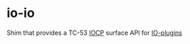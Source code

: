 # io-io
Shim that provides a TC-53 [IOCP](https://gist.github.com/phoddie/166c9c17b2f31d0beda9f2410a219268) surface API for [IO-plugins](https://github.com/rwaldron/io-plugins)
